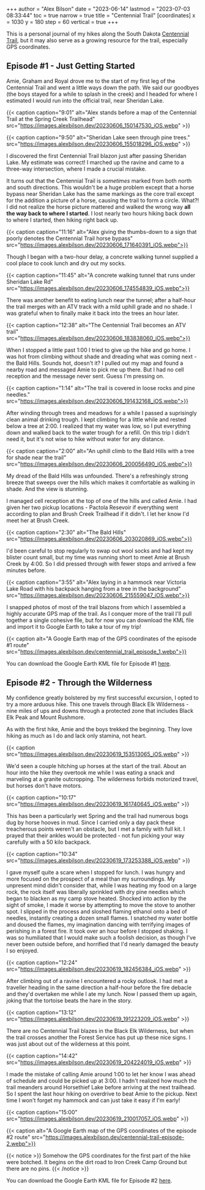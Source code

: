 +++
author = "Alex Bilson"
date = "2023-06-14"
lastmod = "2023-07-03 08:33:44"
toc = true
narrow = true
title = "Centennial Trail"
[coordinates]
    x = 1030
    y = 180
    step = 60
    vertical = true
+++

This is a personal journal of my hikes along the South Dakota [Centennial Trail](https://www.blackhillsbadlands.com/centennial-trail-0), but it may also serve as a growing resource for the trail, especially GPS coordinates.

## Episode #1 - Just Getting Started

Amie, Graham and Royal drove me to the start of my first leg of the Centennial Trail and went a little ways down the path. We said our goodbyes (the boys stayed for a while to splash in the creek) and I headed for where I estimated I would run into the official trail, near Sheridan Lake.

{{< caption caption="9:01" alt="Alex stands before a map of the Centennial Trail at the Spring Creek Trailhead" src="https://images.alexbilson.dev/20230606_150147530_iOS.webp" >}}

{{< caption caption="9:50" alt="Sheridan Lake seen through pine trees." src="https://images.alexbilson.dev/20230606_155018296_iOS.webp" >}}

I discovered the first Centennial Trail blazon just after passing Sheridan Lake. My estimate was correct! I marched up the ravine and came to a three-way intersection, where I made a crucial mistake.

It turns out that the Centennial Trail is _sometimes_ marked from both north and south directions. This wouldn't be a huge problem except that a horse bypass near Sheridan Lake has the same markings as the core trail except for the addition a picture of a horse, causing the trail to form a circle. What?! I did not realize the horse picture mattered and walked the wrong way **all the way back to where I started**. I lost nearly two hours hiking back down to where I started, then hiking right back up.

{{< caption caption="11:16" alt="Alex giving the thumbs-down to a sign that poorly denotes the Centennial Trail horse bypass" src="https://images.alexbilson.dev/20230606_171640391_iOS.webp">}}

Though I began with a two-hour delay, a concrete walking tunnel supplied a cool place to cook lunch and dry out my socks.

{{< caption caption="11:45" alt="A concrete walking tunnel that runs under Sheridan Lake Rd" src="https://images.alexbilson.dev/20230606_174554839_iOS.webp">}}


There was another benefit to eating lunch near the tunnel; after a half-hour the trail merges with an ATV track with a mild uphill grade and no shade. I was grateful when to finally make it back into the trees an hour later.

{{< caption caption="12:38" alt="The Centennial Trail becomes an ATV trail" src="https://images.alexbilson.dev/20230606_183838060_iOS.webp">}}

When I stopped a little past 1:00 I tried to give up the hike and go home. I was hot from climbing without shade and dreading what was coming next - the Bald Hills. Sounds hot, doesn't it? I pulled out my map and found a nearby road and messaged Amie to pick me up there. But I had no cell reception and the message never sent. Guess I'm pressing on.

{{< caption caption="1:14" alt="The trail is covered in loose rocks and pine needles." src="https://images.alexbilson.dev/20230606_191432168_iOS.webp">}}

After winding through trees and meadows for a while I passed a suprisingly clean animal drinking trough. I kept climbing for a little while and rested below a tree at 2:00. I realized that my water was low, so I put everything down and walked back to the water trough for a refill. On this trip I didn't need it, but it's not wise to hike without water for any distance.

{{< caption caption="2:00" alt="An uphill climb to the Bald Hills with a tree for shade near the trail" src="https://images.alexbilson.dev/20230606_200056490_iOS.webp">}}

My dread of the Bald Hills was unfounded. There's a refreshingly strong breeze that sweeps over the hills which makes it comfortable as walking in shade. And the view is stunning.

I managed cell reception at the top of one of the hills and called Amie. I had given her two pickup locations - Pactola Resevoir if everything went according to plan and Brush Creek Trailhead if it didn't. I let her know I'd meet her at Brush Creek.

{{< caption caption="2:30" alt="The Bald Hills" src="https://images.alexbilson.dev/20230606_203020869_iOS.webp">}}

I'd been careful to stop regularly to swap out wool socks and had kept my blister count small, but my time was running short to meet Amie at Brush Creek by 4:00. So I did pressed through with fewer stops and arrived a few minutes before.

{{< caption caption="3:55" alt="Alex laying in a hammock near Victoria Lake Road with his backpack hanging from a tree in the background" src="https://images.alexbilson.dev/20230606_215559047_iOS.webp">}}

I snapped photos of most of the trail blazons from which I assembled a highly accurate GPS map of the trail. As I conquer more of the trail I'll pull together a single cohesive file, but for now you can download the KML file and import it to Google Earth to take a tour of my trip!

{{< caption alt="A Google Earth map of the GPS coordinates of the episode #1 route" src="https://images.alexbilson.dev/centennial_trail_episode_1.webp">}}

You can download the Google Earth KML file for Episode #1 [here](/data/kml/centennial_trail_episode_1.kml).

## Episode #2 - Through the Wilderness

My confidence greatly bolstered by my first successful excursion, I opted to try a more arduous hike. This one travels through Black Elk Wilderness - nine miles of ups and downs through a protected zone that includes Black Elk Peak and Mount Rushmore.

As with the first hike, Amie and the boys trekked the beginning. They love hiking as much as I do and lack only stamina, not heart.

{{< caption src="https://images.alexbilson.dev/20230619_153513065_iOS.webp" >}}

We'd seen a couple hitching up horses at the start of the trail. About an hour into the hike they overtook me while I was eating a snack and marveling at a granite outcropping. The wilderness forbids motorized travel, but horses don't have motors.

{{< caption caption="10:17" src="https://images.alexbilson.dev/20230619_161740645_iOS.webp" >}}

This has been a particularly wet Spring and the trail had numerous bogs dug by horse hooves in mud. Since I carried only a day pack these treacherous points weren't an obstacle, but I met a family with full kit. I prayed that their ankles would be protected - not fun picking your way carefully with a 50 kilo backpack.

{{< caption caption="10:34" src="https://images.alexbilson.dev/20230619_173253388_iOS.webp" >}}

I gave myself quite a scare when I stopped for lunch. I was hungry and more focused on the prospect of a meal than my surroundings. My unpresent mind didn't consider that, while I was heating my food on a large rock, the rock itself was liberally sprinkled with dry pine needles which began to blacken as my camp stove heated. Shocked into action by the sight of smoke, I made it worse by attempting to move the stove to another spot. I slipped in the process and sloshed flaming ethanol onto a bed of needles, instantly creating a dozen small flames. I snatched my water bottle and doused the flames, my imagination dancing with terrifying images of perishing in a forest fire. It took over an hour before I stopped shaking. I was so humiliated that I would make such a foolish decision, as though I've never been outside before, and horrified that I'd nearly damaged the beauty I so enjoyed.

{{< caption caption="12:24" src="https://images.alexbilson.dev/20230619_182456384_iOS.webp" >}}

After climbing out of a ravine I encountered a rocky outlook. I had met a traveller heading in the same direction a half-hour before the fire debacle and they'd overtaken me while I ate my lunch. Now I passed them up again, joking that the tortoise beats the hare in the story.

{{< caption caption="13:12" src="https://images.alexbilson.dev/20230619_191223209_iOS.webp" >}}

There are no Centennial Trail blazes in the Black Elk Wilderness, but when the trail crosses another the Forest Service has put up these nice signs. I was just about out of the wilderness at this point.

{{< caption caption="14:42" src="https://images.alexbilson.dev/20230619_204224019_iOS.webp" >}}

I made the mistake of calling Amie around 1:00 to let her know I was ahead of schedule and could be picked up at 3:00. I hadn't realized how much the trail meanders around Horsethief Lake before arriving at the next trailhead. So I spent the last hour hiking on overdrive to beat Amie to the pickup. Next time I won't forget my hammock and can just take it easy if I'm early!

{{< caption caption="15:00" src="https://images.alexbilson.dev/20230619_210017057_iOS.webp" >}}

{{< caption alt="A Google Earth map of the GPS coordinates of the episode #2 route" src="https://images.alexbilson.dev/centennial-trail-episode-2.webp">}}

{{< notice >}}
Somehow the GPS coordinates for the first part of the hike were botched. It begins on the dirt road to Iron Creek Camp Ground but there are no pins.
{{< /notice >}}

You can download the Google Earth KML file for Episode #2 [here](/data/kml/centennial_trail_episode_2.kml).

